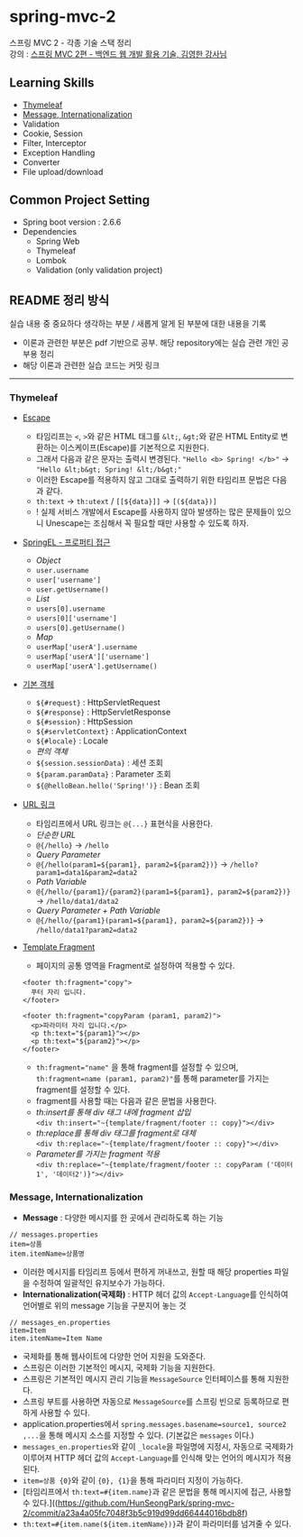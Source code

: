# spring-mvc-2
스프링 MVC 2 - 각종 기술 스택 정리                           
강의 : [스프링 MVC 2편 - 백엔드 웹 개발 활용 기술, 김영한 강사님](https://www.inflearn.com/course/%EC%8A%A4%ED%94%84%EB%A7%81-mvc-2/dashboard)

## Learning Skills
* [Thymeleaf](https://github.com/HunSeongPark/spring-mvc-2/tree/master/thymeleaf)
* [Message, Internationalization](https://github.com/HunSeongPark/spring-mvc-2/tree/master/message)
* Validation
* Cookie, Session
* Filter, Interceptor
* Exception Handling
* Converter
* File upload/download            

## Common Project Setting              
* Spring boot version : 2.6.6                  
* Dependencies
  - Spring Web
  - Thymeleaf
  - Lombok 
  - Validation (only validation project)

## README 정리 방식                 
실습 내용 중 중요하다 생각하는 부분 / 새롭게 알게 된 부분에 대한 내용을 기록       
* 이론과 관련한 부분은 pdf 기반으로 공부. 해당 repository에는 실습 관련 개인 공부용 정리             
* 해당 이론과 관련한 실습 코드는 커밋 링크
                  
------------------                   
                  
### Thymeleaf
- [Escape](https://github.com/HunSeongPark/spring-mvc-2/commit/f231533baf73e6de831e7d415a438a29ce439097)
  - 타임리프는 `<`, `>`와 같은 HTML 태그를 `&lt;`, `&gt;`와 같은 HTML Entity로 변환하는 이스케이프(Escape)를 기본적으로 지원한다.
  - 그래서 다음과 같은 문자는 출력시 변경된다. `"Hello <b> Spring! </b>"` -> `"Hello &lt;b&gt; Spring! &lt;/b&gt;"`
  - 이러한 Escape를 적용하지 않고 그대로 출력하기 위한 타임리프 문법은 다음과 같다.
  - `th:text` -> `th:utext` / `[[${data}]]` -> `[(${data})]`     
  - ! 실제 서비스 개발에서 Escape를 사용하지 않아 발생하는 많은 문제들이 있으니 Unescape는 조심해서 꼭 필요할 때만 사용할 수 있도록 하자.            

- [SpringEL - 프로퍼티 접근](https://github.com/HunSeongPark/spring-mvc-2/commit/be2cd24552fed26cb75fa27aad37fa02ca9ebe62)
  - *Object*
  - `user.username`
  - `user['username']`
  - `user.getUsername()`
  - *List*
  - `users[0].username`
  - `users[0]['username']`
  - `users[0].getUsername()`
  - *Map*
  - `userMap['userA'].username`
  - `userMap['userA']['username']`
  - `userMap['userA'].getUsername()`

- [기본 객체](https://github.com/HunSeongPark/spring-mvc-2/commit/7cf7cae8aa69e89c728ae6b365bb8b0ec33f4620)
  - `${#request}` : HttpServletRequest
  - `${#response}` : HttpServletResponse
  - `${#session}` : HttpSession
  - `${#servletContext}` : ApplicationContext
  - `${#locale}` : Locale
  - *편의 객체*
  - `${session.sessionData}` : 세션 조회
  - `${param.paramData}` : Parameter 조회
  - `${@helloBean.hello('Spring!')}` : Bean 조회

- [URL 링크](https://github.com/HunSeongPark/spring-mvc-2/commit/95039fc472e2d9c5938ad85dc284e4db3016f0c5)
  - 타임리프에서 URL 링크는 `@{...}` 표현식을 사용한다.
  - *단순한 URL*
  - `@{/hello}` -> `/hello`
  - *Query Parameter*
  - `@{/hello(param1=${param1}, param2=${param2})}` -> `/hello?param1=data1&param2=data2`
  - *Path Variable*
  - `@{/hello/{param1}/{param2}(param1=${param1}, param2=${param2})}` -> `/hello/data1/data2`
  - *Query Parameter + Path Variable*
  - `@{/hello/{param1}(param1=${param1}, param2=${param2})}` -> `/hello/data1?param2=data2`

- [Template Fragment](https://github.com/HunSeongPark/spring-mvc-2/commit/0a1deea75d34ec5feaf8cfa76ac7d66e53674a46)
  - 페이지의 공통 영역을 Fragment로 설정하여 적용할 수 있다.
  ```
  <footer th:fragment="copy"> 
    푸터 자리 입니다.
  </footer>
  
  <footer th:fragment="copyParam (param1, param2)">
    <p>파라미터 자리 입니다.</p>
    <p th:text="${param1}"></p>
    <p th:text="${param2}"></p>
  </footer>
  ```
  - `th:fragment="name"` 을 통해 fragment를 설정할 수 있으며, `th:fragment=name (param1, param2)"`를 통해 parameter를 가지는 fragment를 설정할 수 있다.
  - fragment를 사용할 때는 다음과 같은 문법을 사용한다. 
  - *th:insert를 통해 div 태그 내에 fragment 삽입*               
  `<div th:insert="~{template/fragment/footer :: copy}"></div>`                 
  - *th:replace를 통해 div 태그를 fragment로 대체*                 
  `<div th:replace="~{template/fragment/footer :: copy}"></div>`                  
  - *Parameter를 가지는 fragment 적용*                  
  `<div th:replace="~{template/fragment/footer :: copyParam ('데이터1', '데이터2')}"></div>`                

### Message, Internationalization
- **Message** : 다양한 메시지를 한 곳에서 관리하도록 하는 기능
```
// messages.properties
item=상품
item.itemName=상품명
``` 
- 이러한 메시지를 타임리프 등에서 편하게 꺼내쓰고, 원할 때 해당 properties 파일을 수정하여 일괄적인 유지보수가 가능하다.
- **Internationalization(국제화)** : HTTP 헤더 값의 `Accept-Language`를 인식하여 언어별로 위의 message 기능을 구분지어 놓는 것
```
// messages_en.properties
item=Item
item.itemName=Item Name
```
- 국제화를 통해 웹사이트에 다양한 언어 지원을 도와준다.
- 스프링은 이러한 기본적인 메시지, 국제화 기능을 지원한다. 
- 스프링은 기본적인 메시지 관리 기능을 `MessageSource` 인터페이스를 통해 지원한다.
- 스프링 부트를 사용하면 자동으로 `MessageSource`를 스프링 빈으로 등록하므로 편하게 사용할 수 있다.
- application.properties에서 `spring.messages.basename=source1, source2 ,...`을 통해 메시지 소스를 지정할 수 있다. (기본값은 `messages` 이다.)
- `messages_en.properties`와 같이 `_locale`을 파일명에 지정시, 자동으로 국제화가 이루어져 HTTP 헤더 값의 `Accept-Language`를 인식해 맞는 언어의 메시지가 적용된다.
- `item=상품 {0}`와 같이 `{0}, {1}`을 통해 파라미터 지정이 가능하다.
- [타임리프에서 `th:text=#{item.name}`과 같은 문법을 통해 메시지에 접근, 사용할 수 있다.]((https://github.com/HunSeongPark/spring-mvc-2/commit/a23a4a05fc7048f3b5c919d99dd66444016bdb8f)
-  `th:text=#{item.name(${item.itemName})}`과 같이 파라미터를 넘겨줄 수 있다.
